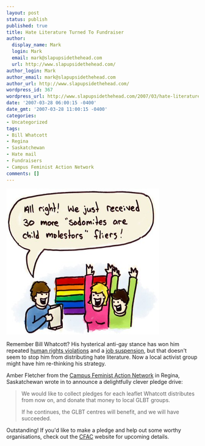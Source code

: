 ```yaml
---
layout: post
status: publish
published: true
title: Hate Literature Turned To Fundraiser
author:
  display_name: Mark
  login: Mark
  email: mark@slapupsidethehead.com
  url: http://www.slapupsidethehead.com/
author_login: Mark
author_email: mark@slapupsidethehead.com
author_url: http://www.slapupsidethehead.com/
wordpress_id: 367
wordpress_url: http://www.slapupsidethehead.com/2007/03/hate-literature-turned-to-fundraiser/
date: '2007-03-28 06:00:15 -0400'
date_gmt: '2007-03-28 11:00:15 -0400'
categories:
- Uncategorized
tags:
- Bill Whatcott
- Regina
- Saskatchewan
- Hate mail
- Fundraisers
- Campus Feminist Action Network
comments: []
---
```

![Bill Whatcott Fliers](/wp-content/media/2007/03/whatcott-fliers.jpg)

Remember Bill Whatcott? His hysterical anti-gay stance has won him repeated [human rights violations](http://www.slapupsidethehead.com/2006/11/human-rights-fine/ "Slow learner I guess") and a [job suspension](http://www.slapupsidethehead.com/2006/07/anti-gay-nurse-suspended/ "Helllooooo delusional nurse!"), but that doesn't seem to stop him from distributing hate literature. Now a local activist group might have him re-thinking his strategy.

Amber Fletcher from the [Campus Feminist Action Network](http://cfanregina.blogspot.com/ "They also support GLBT rights") in Regina, Saskatchewan wrote in to announce a delightfully clever pledge drive:

> We would like to collect pledges for each leaflet Whatcott distributes from now on, and donate that money to local GLBT groups.
> 
> If he continues, the GLBT centres will benefit, and we will have succeeded.

Outstanding! If you'd like to make a pledge and help out some worthy organisations, check out the [CFAC](http://cfanregina.blogspot.com/ "A novel pledge idea") website for upcoming details.

